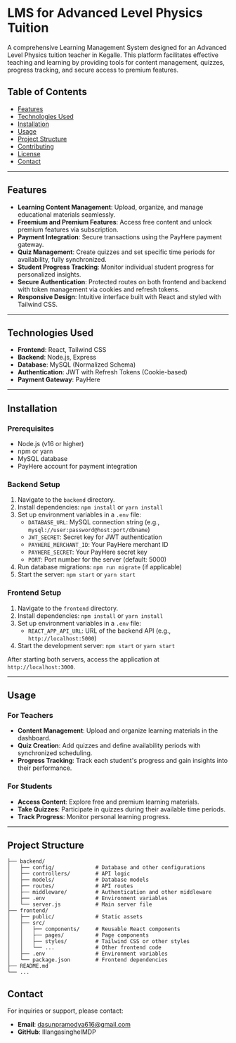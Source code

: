 
# LMS for Advanced Level Physics Tuition

A comprehensive Learning Management System designed for an Advanced Level Physics tuition teacher in Kegalle. This platform facilitates effective teaching and learning by providing tools for content management, quizzes, progress tracking, and secure access to premium features.

## Table of Contents

- [Features](#features)
- [Technologies Used](#technologies-used)
- [Installation](#installation)
- [Usage](#usage)
- [Project Structure](#project-structure)
- [Contributing](#contributing)
- [License](#license)
- [Contact](#contact)

---

## Features

- **Learning Content Management**: Upload, organize, and manage educational materials seamlessly.
- **Freemium and Premium Features**: Access free content and unlock premium features via subscription.
- **Payment Integration**: Secure transactions using the PayHere payment gateway.
- **Quiz Management**: Create quizzes and set specific time periods for availability, fully synchronized.
- **Student Progress Tracking**: Monitor individual student progress for personalized insights.
- **Secure Authentication**: Protected routes on both frontend and backend with token management via cookies and refresh tokens.
- **Responsive Design**: Intuitive interface built with React and styled with Tailwind CSS.

---

## Technologies Used

- **Frontend**: React, Tailwind CSS
- **Backend**: Node.js, Express
- **Database**: MySQL (Normalized Schema)
- **Authentication**: JWT with Refresh Tokens (Cookie-based)
- **Payment Gateway**: PayHere

---

## Installation

### Prerequisites

- Node.js (v16 or higher)
- npm or yarn
- MySQL database
- PayHere account for payment integration

### Backend Setup

1. Navigate to the `backend` directory.
2. Install dependencies: `npm install` or `yarn install`
3. Set up environment variables in a `.env` file:
   - `DATABASE_URL`: MySQL connection string (e.g., `mysql://user:password@host:port/dbname`)
   - `JWT_SECRET`: Secret key for JWT authentication
   - `PAYHERE_MERCHANT_ID`: Your PayHere merchant ID
   - `PAYHERE_SECRET`: Your PayHere secret key
   - `PORT`: Port number for the server (default: 5000)
4. Run database migrations: `npm run migrate` (if applicable)
5. Start the server: `npm start` or `yarn start`

### Frontend Setup

1. Navigate to the `frontend` directory.
2. Install dependencies: `npm install` or `yarn install`
3. Set up environment variables in a `.env` file:
   - `REACT_APP_API_URL`: URL of the backend API (e.g., `http://localhost:5000`)
4. Start the development server: `npm start` or `yarn start`

After starting both servers, access the application at `http://localhost:3000`.

---

## Usage

### For Teachers

- **Content Management**: Upload and organize learning materials in the dashboard.
- **Quiz Creation**: Add quizzes and define availability periods with synchronized scheduling.
- **Progress Tracking**: Track each student's progress and gain insights into their performance.

### For Students

- **Access Content**: Explore free and premium learning materials.
- **Take Quizzes**: Participate in quizzes during their available time periods.
- **Track Progress**: Monitor personal learning progress.

---

## Project Structure

```plaintext
├── backend/
│   ├── config/             # Database and other configurations
│   ├── controllers/        # API logic
│   ├── models/             # Database models
│   ├── routes/             # API routes
│   ├── middleware/         # Authentication and other middleware
│   ├── .env                # Environment variables
│   └── server.js           # Main server file
├── frontend/
│   ├── public/             # Static assets
│   ├── src/
│   │   ├── components/     # Reusable React components
│   │   ├── pages/          # Page components
│   │   ├── styles/         # Tailwind CSS or other styles
│   │   └── ...             # Other frontend code
│   ├── .env                # Environment variables
│   └── package.json        # Frontend dependencies
├── README.md
└── ...
```





## Contact

For inquiries or support, please contact:

- **Email**: dasunpramodya616@gmail.com
- **GitHub**: IllangasingheIMDP
